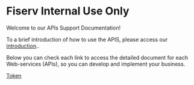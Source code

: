 
# Fiserv Internal Use Only

Welcome to our APIs Support Documentation!

To a brief introduction of how to use the APIS, please access our [introduction](?path=docs/english/digitalSolutions/APIs-Introduction.md)..

Below you can check each link to access the detailed document for each Web-services (APIs), so you can develop and implement your business.

[Token](?path=docs/english/digitalSolutions/TokenGenerationforWeb-services.md)

